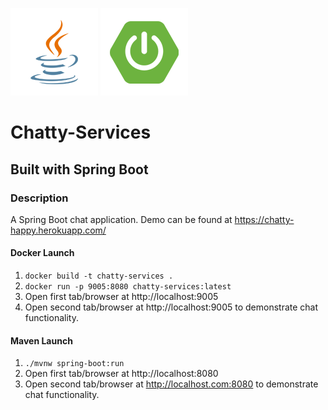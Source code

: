 ![](https://github.com/Lylio/helper-repo/blob/master/img/logos/java.png?raw=true)
![](https://github.com/Lylio/helper-repo/blob/master/img/logos/spring-boot.png?raw=true)
# Chatty-Services
## Built with Spring Boot

### Description
A Spring Boot chat application. Demo can be found at https://chatty-happy.herokuapp.com/

#### Docker Launch
1. `docker build -t chatty-services .`
2. `docker run -p 9005:8080 chatty-services:latest`
3. Open first tab/browser at http://localhost:9005
4. Open second tab/browser at http://localhost:9005 to demonstrate chat functionality.

#### Maven Launch
1. `./mvnw spring-boot:run`
2. Open first tab/browser at http://localhost:8080
3. Open second tab/browser at http://localhost.com:8080 to demonstrate chat functionality.
